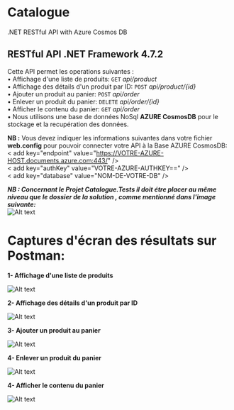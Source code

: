 # Catalogue
.NET RESTful API with Azure Cosmos DB

<h2> RESTful API .NET Framework 4.7.2 </h2>

Cette API permet les operations suivantes :</br>
• Affichage d'une liste de produits:			 <code>GET</code> <em>api/product</em> </br>
• Affichage des détails d'un produit par ID:	 <code>POST</code> <em>api/product/{id}</em> </br>
• Ajouter un produit au panier:					 <code>POST</code> <em>api/order</em> </br>
• Enlever un produit du panier:					 <code>DELETE</code> <em>api/order/{id}</em> </br>
• Afficher le contenu du panier:				 <code>GET</code> <em>api/order</em> </br>
• Nous utilisons une base de données NoSql <b>AZURE CosmosDB</b> pour le stockage et la recupération des données.</br>

<b>NB :</b> Vous devez indiquer les informations suivantes dans votre fichier <b>web.config</b> pour pouvoir connecter votre API à la Base AZURE CosmosDB:</br>
    < add key="endpoint" value="https://VOTRE-AZURE-HOST.documents.azure.com:443/" /></br>
    < add key="authKey" value="VOTRE-AZURE-AUTHKEY==" /></br>
    < add key="database" value="NOM-DE-VOTRE-DB" /></br>
 
 <b><em>NB : Concernant le Projet Catalogue.Tests il doit étre placer au même niveau que le dossier de la solution , comme mentionné dans l'image suivante:</em></b></br>
 ![Alt text](http://ebo.itfingers.net/img/Project&TestProject.png?raw=true "Dossier du projet Tests")

# Captures d'écran des résultats sur Postman:

<b>1- Affichage d'une liste de produits</b> 

![Alt text](http://ebo.itfingers.net/img/ListeDesProduits.png?raw=true "Résultats liste des produits")


<b>2- Affichage des détails d'un produit par ID</b> 

![Alt text](http://ebo.itfingers.net/img/ProductByIdx.png?raw=true "Affichage du produit par Id")

<b>3- Ajouter un produit au panier</b> 

![Alt text](http://ebo.itfingers.net/img/PlaceOrder.png?raw=true "Ajouter un produit au panier")

<b>4- Enlever un produit du panier</b> 

![Alt text](http://ebo.itfingers.net/img/RemoveOrder.png?raw=true "Enlever un produit du panier")


<b>4- Afficher le contenu du panier</b> 

![Alt text](http://ebo.itfingers.net/img/DisplayOrders.png?raw=true "Afficher le contenu du panier ")
